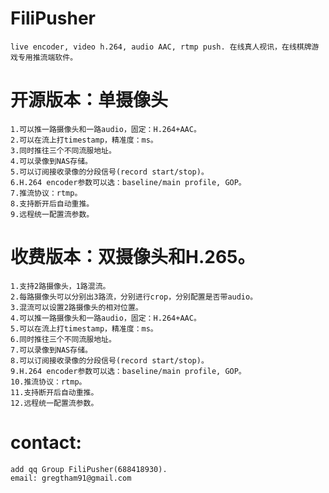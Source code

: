 # FiliPusher
	live encoder, video h.264, audio AAC, rtmp push. 在线真人视讯，在线棋牌游戏专用推流端软件。

# 开源版本：单摄像头
	1.可以推一路摄像头和一路audio，固定：H.264+AAC。
	2.可以在流上打timestamp，精准度：ms。 
	3.同时推往三个不同流服地址。
	4.可以录像到NAS存储。
	5.可以订阅接收录像的分段信号(record start/stop)。
	6.H.264 encoder参数可以选：baseline/main profile, GOP。
	7.推流协议：rtmp。
	8.支持断开后自动重推。
	9.远程统一配置流参数。

# 收费版本：双摄像头和H.265。
	1.支持2路摄像头，1路混流。
	2.每路摄像头可以分别出3路流，分别进行crop，分别配置是否带audio。
	3.混流可以设置2路摄像头的相对位置。
	4.可以推一路摄像头和一路audio，固定：H.264+AAC。
	5.可以在流上打timestamp，精准度：ms。 
	6.同时推往三个不同流服地址。
	7.可以录像到NAS存储。
	8.可以订阅接收录像的分段信号(record start/stop)。
	9.H.264 encoder参数可以选：baseline/main profile, GOP。
	10.推流协议：rtmp。
	11.支持断开后自动重推。
	12.远程统一配置流参数。

# contact:
	add qq Group FiliPusher(688418930).
	email: gregtham91@gmail.com

